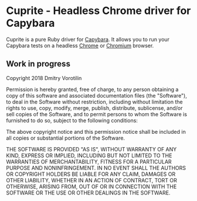 # Cuprite - Headless Chrome driver for Capybara #

Cuprite is a pure Ruby driver for [Capybara](https://github.com/jnicklas/capybara). It allows you to
run your Capybara tests on a headless [Chrome](https://www.google.com/chrome/) or
[Chromium](https://www.chromium.org/) browser.

## Work in progress ##

Copyright 2018 Dmitry Vorotilin

Permission is hereby granted, free of charge, to any person obtaining
a copy of this software and associated documentation files (the
"Software"), to deal in the Software without restriction, including
without limitation the rights to use, copy, modify, merge, publish,
distribute, sublicense, and/or sell copies of the Software, and to
permit persons to whom the Software is furnished to do so, subject to
the following conditions:

The above copyright notice and this permission notice shall be
included in all copies or substantial portions of the Software.

THE SOFTWARE IS PROVIDED "AS IS", WITHOUT WARRANTY OF ANY KIND,
EXPRESS OR IMPLIED, INCLUDING BUT NOT LIMITED TO THE WARRANTIES OF
MERCHANTABILITY, FITNESS FOR A PARTICULAR PURPOSE AND
NONINFRINGEMENT. IN NO EVENT SHALL THE AUTHORS OR COPYRIGHT HOLDERS BE
LIABLE FOR ANY CLAIM, DAMAGES OR OTHER LIABILITY, WHETHER IN AN ACTION
OF CONTRACT, TORT OR OTHERWISE, ARISING FROM, OUT OF OR IN CONNECTION
WITH THE SOFTWARE OR THE USE OR OTHER DEALINGS IN THE SOFTWARE.

